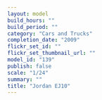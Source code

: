 ```yaml
---
layout: model
build_hours: ""
build_period: ""
category: "Cars and Trucks"
completion_date: "2009"
flickr_set_id: ""
flickr_set_thumbnail_url: ""
model_id: "139"
publish: false
scale: "1/24"
summary: ""
title: "Jordan EJ10"
---
```



